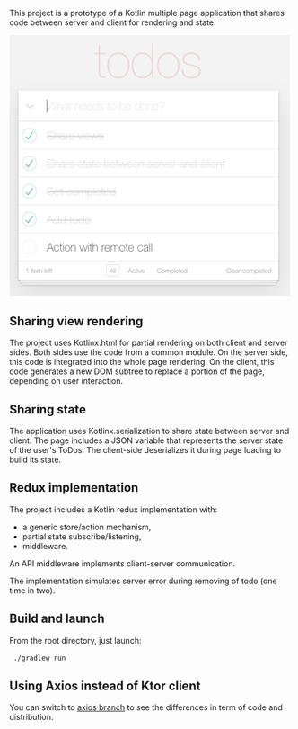 


This project is a prototype of a Kotlin multiple page application that 
shares code between server and client for rendering and state.

<img src="docs/app-screen.png" alt="Todo application" width="500"/>


## Sharing view rendering
The project uses Kotlinx.html for partial rendering on both client and 
server sides. Both sides use the code from a common module. On the server 
side, this code is integrated into the whole page rendering. On the client,
 this code generates a new DOM subtree to replace a portion of the page, 
 depending on user interaction.

## Sharing state
The application uses Kotlinx.serialization to share state between server 
and client. The page includes a JSON variable that represents the server 
state of the user's ToDos. The client-side deserializes it during page 
loading to build its state.

## Redux implementation
The project includes a Kotlin redux implementation with:
  - a generic store/action mechanism,
  - partial state subscribe/listening,
  - middleware.

An API middleware implements client-server communication.

The implementation simulates server error during removing of todo 
(one time in two).

## Build and launch
From the root directory, just launch:

```bash
 ./gradlew run
```

## Using Axios instead of Ktor client
You can switch to [axios branch](https://github.com/gzoritchak/todokotlin/tree/axios) 
to see the differences in term of code and distribution. 
